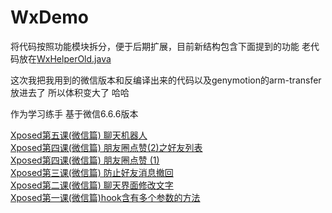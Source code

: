 # WxDemo

将代码按照功能模块拆分，便于后期扩展，目前新结构包含下面提到的功能
老代码放在[WxHelperOld.java](https://github.com/KingZD/WxDemo/blob/master/demo/app/src/main/java/com/zed/xposed/demo/WxHelperOld.java)

这次我把我用到的微信版本和反编译出来的代码以及genymotion的arm-transfer放进去了 所以体积变大了 哈哈

作为学习练手 基于微信6.6.6版本

[Xposed第五课(微信篇) 聊天机器人](https://www.jianshu.com/p/2ed5c3fc7a51)  
[Xposed第四课(微信篇) 朋友圈点赞(2)之好友列表](https://www.jianshu.com/p/9330efe26dcc)  
[Xposed第四课(微信篇) 朋友圈点赞 (1)](https://www.jianshu.com/p/88f70b8597fc)  
[Xposed第三课(微信篇) 防止好友消息撤回](https://www.jianshu.com/p/bcaf069ec9e5)  
[Xposed第二课(微信篇) 聊天界面修改文字](https://www.jianshu.com/p/cde3cc4851c8)  
[Xposed第一课(微信篇)hook含有多个参数的方法](https://www.jianshu.com/p/c730b5e0c150)
